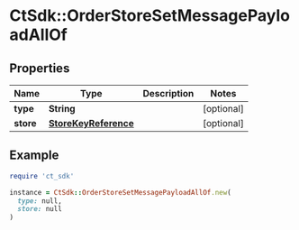 # CtSdk::OrderStoreSetMessagePayloadAllOf

## Properties

| Name | Type | Description | Notes |
| ---- | ---- | ----------- | ----- |
| **type** | **String** |  | [optional] |
| **store** | [**StoreKeyReference**](StoreKeyReference.md) |  | [optional] |

## Example

```ruby
require 'ct_sdk'

instance = CtSdk::OrderStoreSetMessagePayloadAllOf.new(
  type: null,
  store: null
)
```

